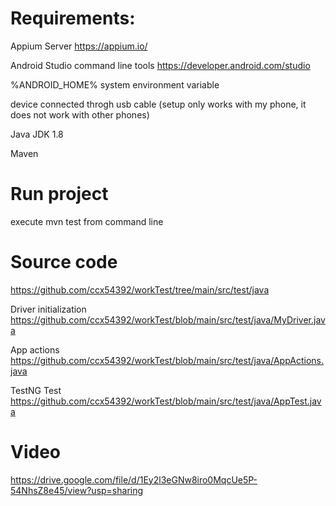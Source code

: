 # Requirements:

Appium Server https://appium.io/

Android Studio command line tools https://developer.android.com/studio

%ANDROID_HOME% system environment variable

device connected throgh usb cable (setup only works with my phone, it does not work with other phones)

Java JDK 1.8

Maven


# Run project
execute mvn test from command line

# Source code
https://github.com/ccx54392/workTest/tree/main/src/test/java

Driver initialization https://github.com/ccx54392/workTest/blob/main/src/test/java/MyDriver.java

App actions https://github.com/ccx54392/workTest/blob/main/src/test/java/AppActions.java

TestNG Test https://github.com/ccx54392/workTest/blob/main/src/test/java/AppTest.java

# Video
https://drive.google.com/file/d/1Ey2l3eGNw8iro0MqcUe5P-54NhsZ8e45/view?usp=sharing

